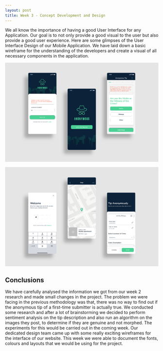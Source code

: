 ```yaml
---
layout: post
title: Week 3 - Concept Development and Design
---
```


We all know the importance of having a good User Interface for any Application. Our goal is to not only provide a good visual to the user but also provide a good user experience. Here are some glimpses of the User Interface Design of our Mobile Application. We have laid down a basic wireframe for the understanding of the developers and create a visual of all necessary components in the application.

![screenshot1](https://raw.githubusercontent.com/anonymous-tip-off/anonymous-tip-off.github.io/master/images/week3/ss1.png)

![screenshot2](https://raw.githubusercontent.com/anonymous-tip-off/anonymous-tip-off.github.io/master/images/week3/ss2.png)

## Conclusions

We have carefully analysed the information we got from our week 2 research and made small changes in the project. The problem we were facing in the previous methodology was that, there was no way to find out if the anonymous tip of a first-time submitter is actually true. We conducted some research and after a lot of brainstorming we decided to perform sentiment analysis on the tip description and also run an algorithm on the images they post, to determine if they are genuine and not morphed. The experiments for this would be carried out in the coming week. Our dedicated design team came up with some really exciting wireframes for the interface of our website. This week we were able to document the fonts, colours and layouts that we would be using for the project.
